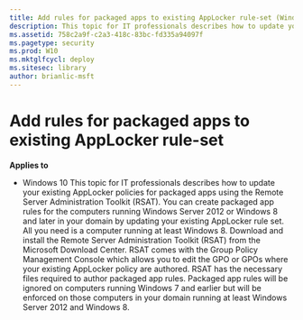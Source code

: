 ```yaml
---
title: Add rules for packaged apps to existing AppLocker rule-set (Windows 10)
description: This topic for IT professionals describes how to update your existing AppLocker policies for packaged apps using the Remote Server Administration Toolkit (RSAT).
ms.assetid: 758c2a9f-c2a3-418c-83bc-fd335a94097f
ms.pagetype: security
ms.prod: W10
ms.mktglfcycl: deploy
ms.sitesec: library
author: brianlic-msft
---
```

# Add rules for packaged apps to existing AppLocker rule-set
**Applies to**
-   Windows 10
This topic for IT professionals describes how to update your existing AppLocker policies for packaged apps using the Remote Server Administration Toolkit (RSAT).
You can create packaged app rules for the computers running Windows Server 2012 or Windows 8 and later in your domain by updating your existing AppLocker rule set. All you need is a computer running at least Windows 8. Download and install the Remote Server Administration Toolkit (RSAT) from the Microsoft Download Center.
RSAT comes with the Group Policy Management Console which allows you to edit the GPO or GPOs where your existing AppLocker policy are authored. RSAT has the necessary files required to author packaged app rules. Packaged app rules will be ignored on computers running Windows 7 and earlier but will be enforced on those computers in your domain running at least Windows Server 2012 and Windows 8.
 
 

